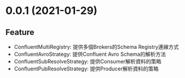 # 0.0.1 (2021-01-29)

## Feature

* ConfluentMultiRegistry: 提供多個Brokers的Schema Registry連線方式
* ConfluentAvroStrategy: 提供Confluent Avro Schema的解析方法
* ConfluentSubResolveStrategy: 提供Consumer解析資料的策略
* ConfluentPubResolveStrategy: 提供Producer解析資料的策略
